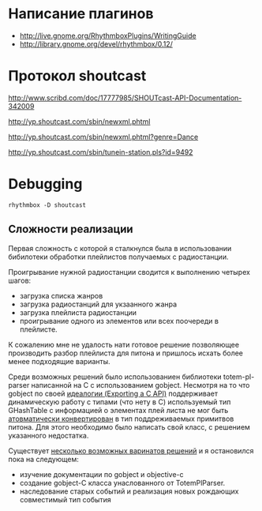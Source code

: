# Написание плагинов #

  * http://live.gnome.org/RhythmboxPlugins/WritingGuide
  * http://library.gnome.org/devel/rhythmbox/0.12/

# Протокол shoutcast #

http://www.scribd.com/doc/17777985/SHOUTcast-API-Documentation-342009

http://yp.shoutcast.com/sbin/newxml.phtml

http://yp.shoutcast.com/sbin/newxml.phtml?genre=Dance

http://yp.shoutcast.com/sbin/tunein-station.pls?id=9492

# Debugging #

```
rhythmbox -D shoutcast
```

## Сложности реализации ##
Первая сложность с которой я сталкнулся была в использовании бибилотеки обработки плейлистов получаемых с радиостанции.

Проигрывание нужной радиостанции сводится к выполнению четырех шагов:
  * загрузка списка жанров
  * загрузка радиостанций для укзаанного жанра
  * загрузка плейлиста радиостанции
  * проигрывание одного из элементов или всех поочереди в плейлисте.

К сожалению мне не удалость нати готовое решение позволяющее производить разбор плейлиста для питона и пришлось исхать более менее подходящие варианты.

Среди возможных решений было использованиен библиотеки totem-pl-parser написанной на С с использованием gobject. Несмотря на то что gobject по своей [идеалогии (Exporting a C API)](http://library.gnome.org/devel/gobject/unstable/ch01s02.html) поддерживает динамическую работу с типами (что нету в С) используемый тип GHashTable с информацией о элементах плей листа не мог быть [атовматически конвертирован](https://bugzilla.gnome.org/show_bug.cgi?id=412210) в тип поддреживаемых примитвов питона. Для этого необходимо было написать свой класс, с решением указанного недостатка.

Существует [несколько возможных варинатов решений](TotemPlParser.md) и я остановился пока на следующем:
  * изучение документации по gobject и objective-c
  * создание gobject-C класса унаслованного от TotemPlParser.
  * наследование старых событий и реализация новых рождающих совместимый тип события